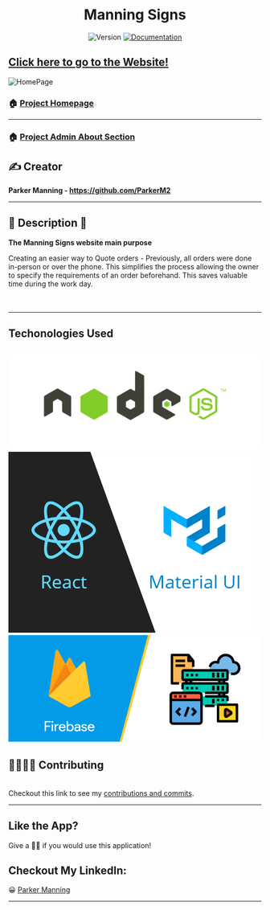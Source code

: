 <h1 align="center" class="fas fa-microscope">Manning Signs</h1>
<p align="center">
  <img alt="Version" src="https://img.shields.io/badge/version-2.0.0-blue.svg?cacheSeconds=2592000" />
  <a href="https://github.com/ParkerM2/GamesList#readme" target="_blank">
    <img alt="Documentation" src="https://img.shields.io/badge/documentation-yes-brightgreen.svg" />
  </a>

</p>

## [Click here to go to the Website!](https://www.manningsigns.org)

![HomePage](https://github.com/ParkerM2/ManningSignsV2/blob/main/manning/Client/src/videos/Overview.gif)

### 🏠 [Project Homepage](https://github.com/ParkerM2/ManningsignsV2)

---

### 🏠 [Project Admin About Section]()
## ✍ Creator

**Parker Manning - https://github.com/ParkerM2**

---
## 👀 Description 👀
**The Manning Signs website main purpose**
<div>
     Creating an easier way to Quote orders - Previously, all orders were done in-person or over the phone. This simplifies the process allowing the owner to specify the requirements of an order beforehand. This saves valuable time during the work day.  
</div>
<br></br>

---

## Techonologies Used


![Node](https://github.com/ParkerM2/EcommercePractice/blob/b0881018892ede4aef17f9b91809bd56ea7eacdb/reactecommerceproject/src/assets/Nodejs.png)
![Material UI](https://github.com/ParkerM2/EcommercePractice/blob/b0881018892ede4aef17f9b91809bd56ea7eacdb/reactecommerceproject/src/assets/materialuilogo.png)
![Firebase](https://github.com/ParkerM2/ManningSignsV2/blob/main/manning/Client/src/images/firebase.png)
---

## 👨‍👨‍👦‍👦 Contributing

<br />Checkout this link to see my [contributions and commits](https://github.com/ParkerM2/ManningSignsV2/graphs/contributors).

---
## Like the App?

Give a 👍🏻 if you would use this application!

<h2>Checkout My LinkedIn:</h2>

😀 [Parker Manning](https://www.linkedin.com/in/parkerm2/)





***